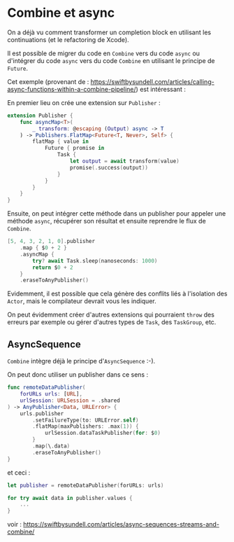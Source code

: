 # Combine et async

On a déjà vu comment transformer un completion block en utilisant les continuations (et le refactoring de Xcode).

Il est possible de migrer du code en `Combine` vers du code `async` ou d'intégrer du code `async` vers du code `Combine` en utilisant le principe de `Future`.

Cet exemple (provenant de : https://swiftbysundell.com/articles/calling-async-functions-within-a-combine-pipeline/) est intéressant :

En premier lieu on crée une extension sur `Publisher` :

```swift
extension Publisher {
    func asyncMap<T>(
        _ transform: @escaping (Output) async -> T
    ) -> Publishers.FlatMap<Future<T, Never>, Self> {
        flatMap { value in
            Future { promise in
                Task {
                    let output = await transform(value)
                    promise(.success(output))
                }
            }
        }
    }
}
```

Ensuite, on peut intégrer cette méthode dans un publisher pour appeler une méthode `async`, récupérer son résultat et ensuite reprendre le flux de `Combine`.

```swift
[5, 4, 3, 2, 1, 0].publisher
    .map { $0 + 2 }
    .asyncMap {
        try? await Task.sleep(nanoseconds: 1000)
        return $0 + 2
    }
    .eraseToAnyPublisher()
```

Evidemment, il est possible que cela génère des conflits liés à l'isolation des `Actor`, mais le compilateur devrait vous les indiquer.

On peut évidemment créer d'autres extensions qui pourraient `throw` des erreurs par exemple ou gérer d'autres types de `Task`, des `TaskGroup`, etc.

## AsyncSequence

`Combine` intègre déjà le principe d'`AsyncSequence` :-).

On peut donc utiliser un publisher dans ce sens :

```swift
func remoteDataPublisher(
    forURLs urls: [URL],
    urlSession: URLSession = .shared
) -> AnyPublisher<Data, URLError> {
    urls.publisher
        .setFailureType(to: URLError.self)
        .flatMap(maxPublishers: .max(1)) {
            urlSession.dataTaskPublisher(for: $0)
        }
        .map(\.data)
        .eraseToAnyPublisher()
}
```

et ceci :

```swift
let publisher = remoteDataPublisher(forURLs: urls)

for try await data in publisher.values {
    ...
}
```

voir : https://swiftbysundell.com/articles/async-sequences-streams-and-combine/